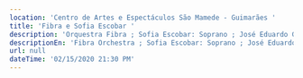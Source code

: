 ```yaml
---
location: 'Centro de Artes e Espectáculos São Mamede - Guimarães '
title: 'Fibra e Sofia Escobar '
description: 'Orquestra Fibra ; Sofia Escobar: Soprano ; José Eduardo Gomes: Direção'
descriptionEn: 'Fibra Orchestra ; Sofia Escobar: Soprano ; José Eduardo Gomes: Direction'
url: null
dateTime: '02/15/2020 21:30 PM'
---
```



